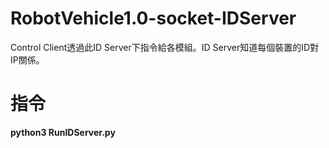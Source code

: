 # RobotVehicle1.0-socket-IDServer
Control Client透過此ID Server下指令給各模組。ID Server知道每個裝置的ID對IP關係。
# 指令
**python3 RunIDServer.py**
